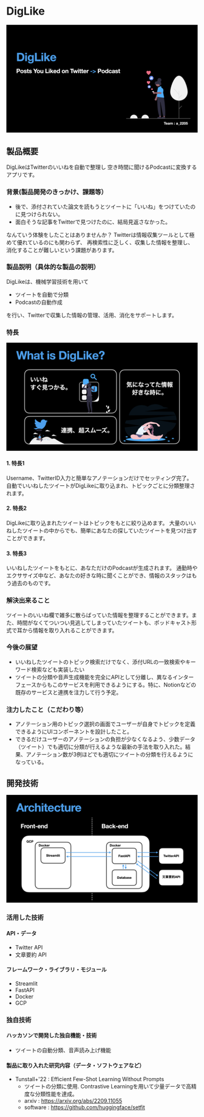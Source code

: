 # DigLike

[![IMAGE ALT TEXT HERE](image/JPHACKS2022.001.png)](image/JPHACKS2022.001.png)

## 製品概要
DigLikeはTwitterのいいねを自動で整理し
空き時間に聞けるPodcastに変換するアプリです。

### 背景(製品開発のきっかけ、課題等）
* 後で、添付されていた論文を読もうとツイートに「いいね」をつけていたのに見つけられない。
* 面白そうな記事をTwitterで見つけたのに、結局見返さなかった。

なんていう体験をしたことはありませんか？
Twitterは情報収集ツールとして極めて優れているのにも関わらず、
再検索性に乏しく、収集した情報を整理し、消化することが難しいという課題があります。

### 製品説明（具体的な製品の説明）
DigLikeは、機械学習技術を用いて
* ツイートを自動で分類
* Podcastの自動作成

を行い、Twitterで収集した情報の管理、活用、消化をサポートします。

### 特長
[![IMAGE ALT TEXT HERE](image/JPHACKS2022.005.png)](image/JPHACKS2022.005.png)
#### 1. 特長1　
Username、TwitterID入力と簡単なアノテーションだけでセッティング完了。
自動でいいねしたツイートがDigLikeに取り込まれ、トピックごとに分類整理されます。
#### 2. 特長2　
DigLikeに取り込まれたツイートはトピックをもとに絞り込めます。
大量のいいねしたツイートの中からでも、簡単にあなたの探していたツイートを見つけ出すことができます。
#### 3. 特長3　
いいねしたツイートをもとに、あなただけのPodcastが生成されます。
通勤時やエクササイズ中など、あなたの好きな時に聞くことができ、情報のスタックはもう過去のものです。

### 解決出来ること
ツイートのいいね欄で雑多に散らばっていた情報を整理することができます。また、時間がなくてついつい見逃してしまっていたツイートも、ポッドキャスト形式で耳から情報を取り入れることができます。
### 今後の展望
* いいねしたツイートのトピック検索だけでなく、添付URLの一致検索やキーワード検索なども実装したい
* ツイートの分類や音声生成機能を完全にAPIとして分離し、異なるインターフェースからもこのサービスを利用できるようにする。特に、Notionなどの既存のサービスと連携を注力して行う予定。
### 注力したこと（こだわり等）
* アノテーション用のトピック選択の画面でユーザーが自身でトピックを定義できるようにUIコンポーネントを設計したこと。
* できるだけユーザーのアノテーションの負担が少なくなるよう、少数データ（ツイート）でも適切に分類が行えるような最新の手法を取り入れた。結果、アノテーション数が3例ほどでも適切にツイートの分類を行えるようになっている。

## 開発技術
[![IMAGE ALT TEXT HERE](image/JPHACKS2022.012.png)](image/JPHACKS2022.012.png)
### 活用した技術
#### API・データ
* Twitter API
* 文章要約 API

#### フレームワーク・ライブラリ・モジュール
* Streamlit
* FastAPI
* Docker
* GCP

### 独自技術
#### ハッカソンで開発した独自機能・技術
- ツイートの自動分類、音声読み上げ機能

#### 製品に取り入れた研究内容（データ・ソフトウェアなど）
- Tunstall+'22 : Efficient Few-Shot Learning Without Prompts 
    - ツイートの分類に使用. Contrastive Learningを用いて少量データで高精度な分類性能を達成。
    - arxiv : https://arxiv.org/abs/2209.11055
    - software : https://github.com/huggingface/setfit

